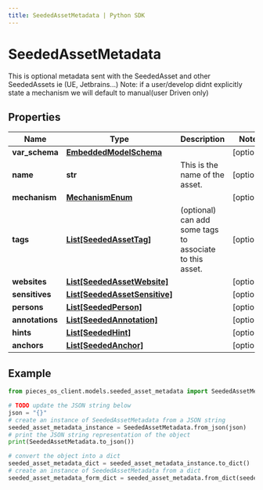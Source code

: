 ```yaml
---
title: SeededAssetMetadata | Python SDK
---
```


# SeededAssetMetadata

This is optional metadata sent with the SeededAsset and other SeededAssets ie (UE, Jetbrains...)  Note: if a user/develop didnt explicitly state a mechanism we will default to manual(user Driven only)

## Properties

Name | Type | Description | Notes
------------ | ------------- | ------------- | -------------
**var_schema** | [**EmbeddedModelSchema**](EmbeddedModelSchema) |  | [optional] 
**name** | **str** | This is the name of the asset. | [optional] 
**mechanism** | [**MechanismEnum**](MechanismEnum) |  | [optional] 
**tags** | [**List[SeededAssetTag]**](SeededAssetTag) | (optional) can add some tags to associate to this asset. | [optional] 
**websites** | [**List[SeededAssetWebsite]**](SeededAssetWebsite) |  | [optional] 
**sensitives** | [**List[SeededAssetSensitive]**](SeededAssetSensitive) |  | [optional] 
**persons** | [**List[SeededPerson]**](SeededPerson) |  | [optional] 
**annotations** | [**List[SeededAnnotation]**](SeededAnnotation) |  | [optional] 
**hints** | [**List[SeededHint]**](SeededHint) |  | [optional] 
**anchors** | [**List[SeededAnchor]**](SeededAnchor) |  | [optional] 

## Example

```python
from pieces_os_client.models.seeded_asset_metadata import SeededAssetMetadata

# TODO update the JSON string below
json = "{}"
# create an instance of SeededAssetMetadata from a JSON string
seeded_asset_metadata_instance = SeededAssetMetadata.from_json(json)
# print the JSON string representation of the object
print(SeededAssetMetadata.to_json())

# convert the object into a dict
seeded_asset_metadata_dict = seeded_asset_metadata_instance.to_dict()
# create an instance of SeededAssetMetadata from a dict
seeded_asset_metadata_form_dict = seeded_asset_metadata.from_dict(seeded_asset_metadata_dict)
```



